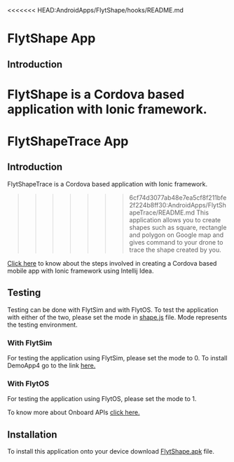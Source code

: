<!--
#
# Licensed to the Apache Software Foundation (ASF) under one
# or more contributor license agreements.  See the NOTICE file
# distributed with this work for additional information
# regarding copyright ownership.  The ASF licenses this file
# to you under the Apache License, Version 2.0 (the
# "License"); you may not use this file except in compliance
# with the License.  You may obtain a copy of the License at
#
# http://www.apache.org/licenses/LICENSE-2.0
#
# Unless required by applicable law or agreed to in writing,
# software distributed under the License is distributed on an
# "AS IS" BASIS, WITHOUT WARRANTIES OR CONDITIONS OF ANY
#  KIND, either express or implied.  See the License for the
# specific language governing permissions and limitations
# under the License.
#
-->


<<<<<<< HEAD:AndroidApps/FlytShape/hooks/README.md
# FlytShape App

## Introduction

FlytShape is a Cordova based application with Ionic framework.
=======
# FlytShapeTrace App

## Introduction

FlytShapeTrace is a Cordova based application with Ionic framework.
>>>>>>> 6cf74d3077ab48e7ea5cf8f211bfe2f224b8ff30:AndroidApps/FlytShapeTrace/README.md
This application allows you to create shapes such as square, rectangle
and polygon on Google map and gives command to your drone to trace the
shape created by you.


[Click here](http://docs.flytbase.com/docs/FlytApps/Web_MobileApps.html) to
know about the steps involved in creating a Cordova based mobile app with
Ionic framework using Intellij Idea.

## Testing

Testing can be done with FlytSim and with FlytOS. To test the application with
either of the two, please set the mode in [shape.js](https://github.com/flytbase/flytsamples/blob/master/AndroidApps/Shape%20Trace/www/js/shape.js)
file. Mode represents the testing environment.

### With FlytSim
For testing the application using FlytSim, please set the mode to 0. To install
DemoApp4 go to the link [here.](https://github.com/flytbase/flytsamples/tree/master/OnboardApps/cpp)

### With FlytOS
For testing the application using FlytOS, please set the mode to 1.

To know more about Onboard APIs [click here.](http://docs.flytbase.com/docs/FlytAPI/OnboardAPIs.html)

## Installation

To install this application onto your device download [FlytShape.apk]( https://s3-us-west-2.amazonaws.com/flytos/SampleAndroidApk/FlytShape.apk)
file.



